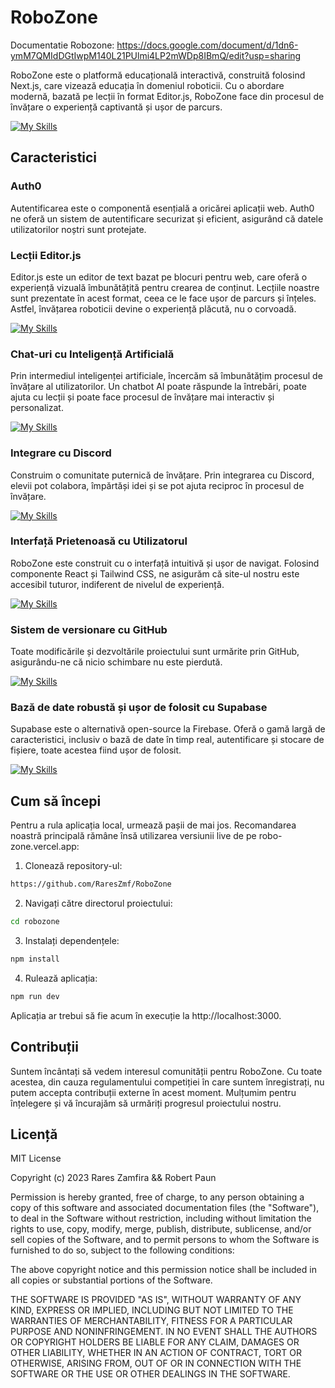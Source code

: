 # RoboZone

Documentatie Robozone: https://docs.google.com/document/d/1dn6-ymM7QMIdDGtIwpM140L21PUlmi4LP2mWDp8IBmQ/edit?usp=sharing

RoboZone este o platformă educațională interactivă, construită folosind Next.js, care vizează educația în domeniul roboticii. Cu o abordare modernă, bazată pe lecții în format Editor.js, RoboZone face din procesul de învățare o experiență captivantă și ușor de parcurs.

[![My Skills](https://skillicons.dev/icons?i=nextjs,js)](https://skillicons.dev)

## Caracteristici

### **Auth0**
Autentificarea este o componentă esențială a oricărei aplicații web. Auth0 ne oferă un sistem de autentificare securizat și eficient, asigurând că datele utilizatorilor noștri sunt protejate.

### **Lecții Editor.js**
Editor.js este un editor de text bazat pe blocuri pentru web, care oferă o experiență vizuală îmbunătățită pentru crearea de conținut. Lecțiile noastre sunt prezentate în acest format, ceea ce le face ușor de parcurs și înțeles. Astfel, învățarea roboticii devine o experiență plăcută, nu o corvoadă.

[![My Skills](https://skillicons.dev/icons?i=editorjs)](https://skillicons.dev)

### **Chat-uri cu Inteligență Artificială**
Prin intermediul inteligenței artificiale, încercăm să îmbunătățim procesul de învățare al utilizatorilor. Un chatbot AI poate răspunde la întrebări, poate ajuta cu lecții și poate face procesul de învățare mai interactiv și personalizat.

[![My Skills](https://skillicons.dev/icons?i=ai)](https://skillicons.dev)

### **Integrare cu Discord**
Construim o comunitate puternică de învățare. Prin integrarea cu Discord, elevii pot colabora, împărtăși idei și se pot ajuta reciproc în procesul de învățare. 

[![My Skills](https://skillicons.dev/icons?i=discord)](https://skillicons.dev)

### **Interfață Prietenoasă cu Utilizatorul**
RoboZone este construit cu o interfață intuitivă și ușor de navigat. Folosind componente React și Tailwind CSS, ne asigurăm că site-ul nostru este accesibil tuturor, indiferent de nivelul de experiență.

[![My Skills](https://skillicons.dev/icons?i=html,css,react,tailwind)](https://skillicons.dev)

### **Sistem de versionare cu GitHub**
Toate modificările și dezvoltările proiectului sunt urmărite prin GitHub, asigurându-ne că nicio schimbare nu este pierdută.

[![My Skills](https://skillicons.dev/icons?i=github)](https://skillicons.dev)  

### **Bază de date robustă și ușor de folosit cu Supabase**
Supabase este o alternativă open-source la Firebase. Oferă o gamă largă de caracteristici, inclusiv o bază de date în timp real, autentificare și stocare de fișiere, toate acestea fiind ușor de folosit.

[![My Skills](https://skillicons.dev/icons?i=supabase)](https://skillicons.dev)  

## Cum să începi

Pentru a rula aplicația local, urmează pașii de mai jos. Recomandarea noastră principală rămâne însă utilizarea versiunii live de pe robo-zone.vercel.app:

1. Clonează repository-ul:

```bash
https://github.com/RaresZmf/RoboZone
```

2. Navigați către directorul proiectului:
```bash
cd robozone
```
3. Instalați dependențele:
```bash
npm install
```
4. Rulează aplicația:
```bash
npm run dev
```

Aplicația ar trebui să fie acum în execuție la http://localhost:3000.

## Contribuții

Suntem încântați să vedem interesul comunității pentru RoboZone. Cu toate acestea, din cauza regulamentului competiției în care suntem înregistrați, nu putem accepta contribuții externe în acest moment. Mulțumim pentru înțelegere și vă încurajăm să urmăriți progresul proiectului nostru.

## Licență

MIT License

Copyright (c) 2023 Rares Zamfira && Robert Paun

Permission is hereby granted, free of charge, to any person obtaining a copy
of this software and associated documentation files (the "Software"), to deal
in the Software without restriction, including without limitation the rights
to use, copy, modify, merge, publish, distribute, sublicense, and/or sell
copies of the Software, and to permit persons to whom the Software is
furnished to do so, subject to the following conditions:

The above copyright notice and this permission notice shall be included in all
copies or substantial portions of the Software.

THE SOFTWARE IS PROVIDED "AS IS", WITHOUT WARRANTY OF ANY KIND, EXPRESS OR
IMPLIED, INCLUDING BUT NOT LIMITED TO THE WARRANTIES OF MERCHANTABILITY,
FITNESS FOR A PARTICULAR PURPOSE AND NONINFRINGEMENT. IN NO EVENT SHALL THE
AUTHORS OR COPYRIGHT HOLDERS BE LIABLE FOR ANY CLAIM, DAMAGES OR OTHER
LIABILITY, WHETHER IN AN ACTION OF CONTRACT, TORT OR OTHERWISE, ARISING FROM,
OUT OF OR IN CONNECTION WITH THE SOFTWARE OR THE USE OR OTHER DEALINGS IN THE
SOFTWARE.
